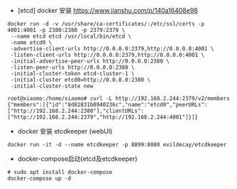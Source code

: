 - [etcd] docker 安装 https://www.jianshu.com/p/140a16408e98

```
docker run -d -v /usr/share/ca-certificates/:/etc/ssl/certs -p 4001:4001 -p 2380:2380 -p 2379:2379 \
 --name etcd etcd /usr/local/bin/etcd \
 -name etcd0 \
 -advertise-client-urls http://0.0.0.0:2379,http://0.0.0.0:4001 \
 -listen-client-urls http://0.0.0.0:2379,http://0.0.0.0:4001 \
 -initial-advertise-peer-urls http://0.0.0.0:2380 \
 -listen-peer-urls http://0.0.0.0:2380 \
 -initial-cluster-token etcd-cluster-1 \
 -initial-cluster etcd0=http://0.0.0.0:2380 \
 -initial-cluster-state new
```

```
root@xiaomo:/home/xiaomo# curl -L http://192.168.2.244:2379/v2/members
{"members":[{"id":"8d82831b0940236c","name":"etcd0","peerURLs":["http://192.168.2.244:2380"],"clientURLs":["http://192.168.2.244:2379","http://192.168.2.244:4001"]}]}
```

- docker 安装 etcdkeeper (webUI)

```
docker run -it -d --name etcdkeeper -p 8899:8080 evildecay/etcdkeeper
```


- docker-compose启动(etcd及etcdkeeper)

```
# sudo apt install docker-compose
docker-compose up -d
```
